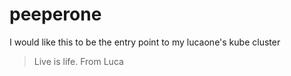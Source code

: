 # peeperone

I would like this to be the entry point to my lucaone's kube cluster

> Live is life.
> From Luca
